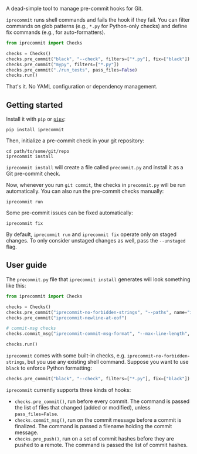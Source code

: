 A dead-simple tool to manage pre-commit hooks for Git.

`iprecommit` runs shell commands and fails the hook if they fail. You can filter commands on glob patterns (e.g., `*.py` for Python-only checks) and define fix commands (e.g., for auto-formatters).

```python
from iprecommit import Checks

checks = Checks()
checks.pre_commit("black", "--check", filters=["*.py"], fix=["black"])
checks.pre_commit("mypy", filters=["*.py"])
checks.pre_commit("./run_tests", pass_files=False)
checks.run()
```

That's it. No YAML configuration or dependency management.

## Getting started
Install it with `pip` or [`pipx`](https://github.com/pypa/pipx):

```shell
pip install iprecommit
```

Then, initialize a pre-commit check in your git repository:

```shell
cd path/to/some/git/repo
iprecommit install
```

`iprecommit install` will create a file called `precommit.py` and install it as a Git pre-commit check.

Now, whenever you run `git commit`, the checks in `precommit.py` will be run automatically. You can also run the pre-commit checks manually:

```shell
iprecommit run
```

Some pre-commit issues can be fixed automatically:

```shell
iprecommit fix
```

By default, `iprecommit run` and `iprecommit fix` operate only on staged changes. To only consider unstaged changes as well, pass the `--unstaged` flag.


## User guide
The `precommit.py` file that `iprecommit install` generates will look something like this:

```python
from iprecommit import Checks

checks = Checks()
checks.pre_commit("iprecommit-no-forbidden-strings", "--paths", name="iprecommit-no-forbidden-strings")
checks.pre_commit("iprecommit-newline-at-eof")

# commit-msg checks
checks.commit_msg("iprecommit-commit-msg-format", "--max-line-length", "72")

checks.run()
```

`iprecommit` comes with some built-in checks, e.g. `iprecommit-no-forbidden-strings`, but you use any existing shell command. Suppose you want to use `black` to enforce Python formatting:

```python
checks.pre_commit("black", "--check", filters=["*.py"], fix=["black"])
```

`iprecommit` currently supports three kinds of hooks:

- `checks.pre_commit()`, run before every commit. The command is passed the list of files that changed (added or modified), unless `pass_files=False`.
- `checks.commit_msg()`, run on the commit message before a commit is finalized. The command is passed a filename holding the commit message.
- `checks.pre_push()`, run on a set of commit hashes before they are pushed to a remote. The command is passed the list of commit hashes.
